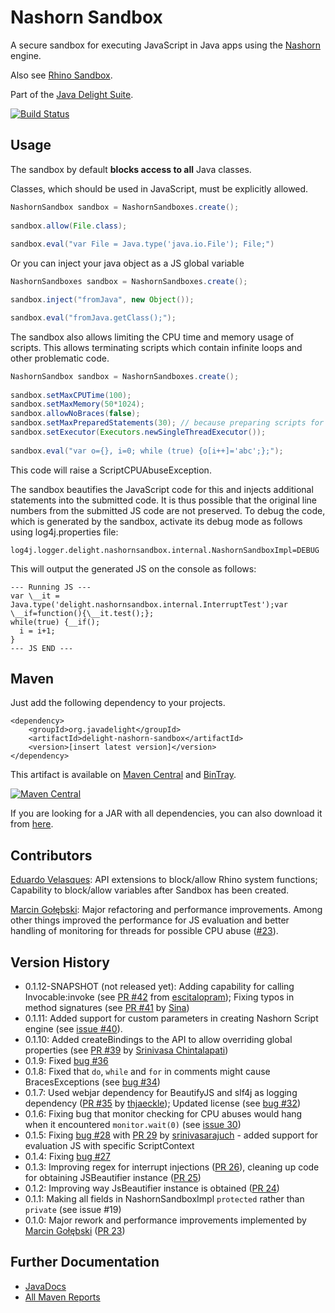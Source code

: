 # Nashorn Sandbox

A secure sandbox for executing JavaScript in Java apps using the [Nashorn](https://docs.oracle.com/javase/8/docs/technotes/guides/scripting/nashorn/) engine.

Also see [Rhino Sandbox](https://github.com/javadelight/delight-rhino-sandbox).

Part of the [Java Delight Suite](https://github.com/javadelight/delight-main#java-delight-suite).

[![Build Status](https://travis-ci.org/javadelight/delight-nashorn-sandbox.svg?branch=master)](https://travis-ci.org/javadelight/delight-nashorn-sandbox)

## Usage

The sandbox by default **blocks access to all** Java classes.

Classes, which should be used in JavaScript, must be explicitly allowed.

```java
NashornSandbox sandbox = NashornSandboxes.create();
     
sandbox.allow(File.class);
     
sandbox.eval("var File = Java.type('java.io.File'); File;")
```

Or you can inject your java object as a JS global variable

```java
NashornSandboxes sandbox = NashornSandboxes.create();

sandbox.inject("fromJava", new Object());

sandbox.eval("fromJava.getClass();");
```

The sandbox also allows limiting the CPU time and memory usage of scripts. This allows terminating scripts which contain infinite loops and other problematic code.

```java
NashornSandbox sandbox = NashornSandboxes.create();
     
sandbox.setMaxCPUTime(100);
sandbox.setMaxMemory(50*1024);
sandbox.allowNoBraces(false);
sandbox.setMaxPreparedStatements(30); // because preparing scripts for execution is expensive
sandbox.setExecutor(Executors.newSingleThreadExecutor());
     
sandbox.eval("var o={}, i=0; while (true) {o[i++]='abc';};");
```

This code will raise a ScriptCPUAbuseException.

The sandbox beautifies the JavaScript code for this and injects additional statements into the submitted code. It is thus possible that the original line numbers from
the submitted JS code are not preserved. To debug the code, which is generated by the sandbox, activate its debug mode as follows using log4j.properties file:

```
log4j.logger.delight.nashornsandbox.internal.NashornSandboxImpl=DEBUG
```

This will output the generated JS on the console as follows:

```
--- Running JS ---
var \__it = Java.type('delight.nashornsandbox.internal.InterruptTest');var \__if=function(){\__it.test();};
while(true) {__if();
  i = i+1;
}
--- JS END ---
```

## Maven

Just add the following dependency to your projects.

```
<dependency>
    <groupId>org.javadelight</groupId>
    <artifactId>delight-nashorn-sandbox</artifactId>
    <version>[insert latest version]</version>
</dependency>
```

This artifact is available on [Maven Central](https://search.maven.org/#search%7Cga%7C1%7Cdelight-nashorn-sandbox) and 
[BinTray](https://bintray.com/javadelight/javadelight/delight-nashorn-sandbox).

[![Maven Central](https://img.shields.io/maven-central/v/org.javadelight/delight-nashorn-sandbox.svg)](https://search.maven.org/#search%7Cga%7C1%7Cdelight-nashorn-sandbox)

If you are looking for a JAR with all dependencies, you can also download it from [here](https://github.com/javadelight/delight-nashorn-sandbox/releases).

## Contributors

[Eduardo Velasques](https://github.com/eduveks): API extensions to block/allow Rhino system functions; Capability to block/allow variables after Sandbox has been created. 

[Marcin Gołębski](https://github.com/mgolebsk): Major refactoring and performance improvements. Among other things improved the performance
for JS evaluation and better handling of monitoring for threads for possible CPU abuse ([#23](https://github.com/javadelight/delight-nashorn-sandbox/pull/23)).

## Version History

- 0.1.12-SNAPSHOT (not released yet): Adding capability for calling Invocable:invoke (see [PR #42](https://github.com/javadelight/delight-nashorn-sandbox/pull/42) from [escitalopram](https://github.com/escitalopram)); Fixing typos in method signatures (see [PR #41](https://github.com/javadelight/delight-nashorn-sandbox/pull/41) by [Sina](https://github.com/sinaa))
- 0.1.11: Added support for custom parameters in creating Nashorn Script engine (see [issue #40](https://github.com/javadelight/delight-nashorn-sandbox/issues/40)).
- 0.1.10: Added createBindings to the API to allow overriding global properties (see [PR #39](https://github.com/javadelight/delight-nashorn-sandbox/pull/39) by [Srinivasa Chintalapati](https://github.com/srinivasarajuch))
- 0.1.9: Fixed [bug #36](https://github.com/javadelight/delight-nashorn-sandbox/issues/36)
- 0.1.8: Fixed that `do`, `while` and `for` in comments might cause BracesExceptions (see [bug #34](https://github.com/javadelight/delight-nashorn-sandbox/issues/34))
- 0.1.7: Used webjar dependency for BeautifyJS and slf4j as logging dependency ([PR #35](https://github.com/javadelight/delight-nashorn-sandbox/issues/32) by [thjaeckle](https://github.com/thjaeckle)); Updated license (see [bug #32](https://github.com/javadelight/delight-nashorn-sandbox/issues/32))
- 0.1.6: Fixing bug that monitor checking for CPU abuses would hang when it encountered `monitor.wait(0)` (see [issue 30](https://github.com/javadelight/delight-nashorn-sandbox/issues/30))
- 0.1.5: Fixing [bug #28](https://github.com/javadelight/delight-nashorn-sandbox/issues/28) with [PR 29](https://github.com/javadelight/delight-nashorn-sandbox/pull/29) by [srinivasarajuch](https://github.com/srinivasarajuch) - added support for evaluation JS with specific ScriptContext 
- 0.1.4: Fixing [bug #27](https://github.com/javadelight/delight-nashorn-sandbox/issues/27)
- 0.1.3: Improving regex for interrupt injections ([PR 26](https://github.com/javadelight/delight-nashorn-sandbox/pull/26)), cleaning up code for obtaining JSBeautifier instance ([PR 25](https://github.com/javadelight/delight-nashorn-sandbox/pull/25)) 
- 0.1.2: Improving way JsBeautifier instance is obtained ([PR 24](https://github.com/javadelight/delight-nashorn-sandbox/pull/24)) 
- 0.1.1: Making all fields in NashornSandboxImpl `protected` rather than `private` (see issue #19)
- 0.1.0: Major rework and performance improvements implemented by [Marcin Gołębski](https://github.com/mgolebsk) ([PR 23](https://github.com/javadelight/delight-nashorn-sandbox/pull/23))

## Further Documentation

- [JavaDocs](http://modules.appjangle.com/delight-nashorn-sandbox/latest/apidocs/index.html)
- [All Maven Reports](http://modules.appjangle.com/delight-nashorn-sandbox/latest/project-reports.html)
